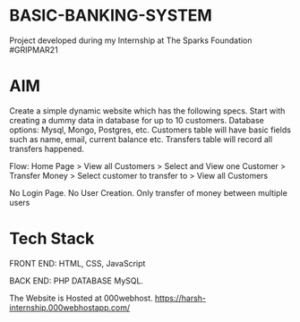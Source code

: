 # BASIC-BANKING-SYSTEM
Project developed during my Internship at The Sparks Foundation #GRIPMAR21

# AIM 
Create a simple dynamic website which has the following specs. Start with creating a dummy data in database for up to 10 customers. Database options: Mysql, Mongo, Postgres, etc. Customers table will have basic fields such as name, email, current balance etc. Transfers table will record all transfers happened. 

Flow: Home Page > View all Customers > Select and View one Customer > Transfer Money > Select customer to transfer to > View all Customers 

No Login Page. No User Creation. Only transfer of money between multiple users 

# Tech Stack 
FRONT END: HTML, CSS, JavaScript 

BACK END: PHP DATABASE MySQL.

The Website is Hosted at 000webhost. https://harsh-internship.000webhostapp.com/  
